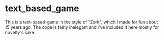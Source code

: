 # text_based_game

This is a text-based-game in the style of "Zork", which I made for fun about 15 years ago.  The code is fairly inelegant and I've included it here mostly for novelty's sake.
